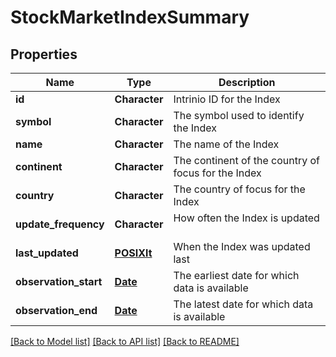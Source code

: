 # StockMarketIndexSummary

[//]: # (CLASS:IntrinioSDK::StockMarketIndexSummary)

[//]: # (KIND:object)

## Properties

[//]: # (START_DEFINITION)

Name | Type | Description
------------ | ------------- | -------------
**id** | **Character** | Intrinio ID for the Index &nbsp;
**symbol** | **Character** | The symbol used to identify the Index &nbsp;
**name** | **Character** | The name of the Index &nbsp;
**continent** | **Character** | The continent of the country of focus for the Index &nbsp;
**country** | **Character** | The country of focus for the Index &nbsp;
**update_frequency** | **Character** | How often the Index is updated &nbsp;
**last_updated** | [**POSIXlt**](POSIXlt.md) | When the Index was updated last &nbsp;
**observation_start** | [**Date**](Date.md) | The earliest date for which data is available &nbsp;
**observation_end** | [**Date**](Date.md) | The latest date for which data is available &nbsp;

[//]: # (END_DEFINITION)


[//]: # (CONTAINED_CLASS:IntrinioSDK::POSIXlt)


[//]: # (CONTAINED_CLASS:IntrinioSDK::Date)


[//]: # (CONTAINED_CLASS:IntrinioSDK::Date)


[[Back to Model list]](../README.md#documentation-for-models) [[Back to API list]](../README.md#documentation-for-api-endpoints) [[Back to README]](../README.md)


